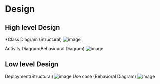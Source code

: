 # Design
## High level Design
*Class Diagram (Structural)
![image](https://user-images.githubusercontent.com/94336423/143027464-67553869-cc8d-48dd-bfa4-5a7b37ba2855.png)

Activity Diagram(Behavioural Diagram)
![image](https://user-images.githubusercontent.com/94336423/143027037-6f3f8218-483d-46b7-8b3e-6cab665dd5fd.png)
## Low level Design
Deployment(Structural)
![image](https://user-images.githubusercontent.com/94336423/143027196-1fdfbcfb-c094-4d7e-a584-e040a57f9e56.png)
 Use case (Behavioral Diagram)
 ![image](https://user-images.githubusercontent.com/94336423/143027850-e6d29db0-2692-40ab-af38-f155e13534e2.png)


